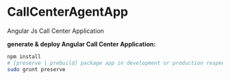 # CallCenterAgentApp
Angular Js Call Center Application


**generate & deploy Angular Call Center Application:**

``` bash
npm install
# [preserve | prebuild] package app in development or production respectively
sudo grunt preserve
```
